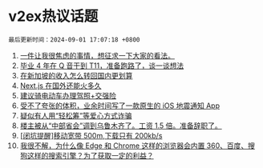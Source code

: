 # v2ex热议话题

`最后更新时间：2024-09-01 17:07:18 +0800`

1. [一件让我很焦虑的事情，想征求一下大家的看法。](https://www.v2ex.com/t/1069294)
1. [毕业 4 年在 Q 音干到 T11，准备跑路了，谈一谈想法](https://www.v2ex.com/t/1069344)
1. [在新加坡的收入怎么转回国内更划算](https://www.v2ex.com/t/1069327)
1. [Next.js 在国外还能火多久](https://www.v2ex.com/t/1069285)
1. [建议骑电动车办理驾照+交强险](https://www.v2ex.com/t/1069250)
1. [受不了夸张的体积，业余时间写了一款原生的 iOS 地震通知 App](https://www.v2ex.com/t/1069274)
1. [疑似有人用“轻松筹”等爱心方式诈骗](https://www.v2ex.com/t/1069318)
1. [楼主被从“中部省会”调到乌鲁木齐了。工资 1.5 倍。准备辞职了。](https://www.v2ex.com/t/1069255)
1. [[闭坑提醒]移动宽带 500m,下载只有 200kb/s](https://www.v2ex.com/t/1069257)
1. [我很不解，为什么像 Edge 和 Chrome 这样的浏览器会内置 360、百度、搜狗这样的搜索引擎？为了获取一定的利益？](https://www.v2ex.com/t/1069277)

